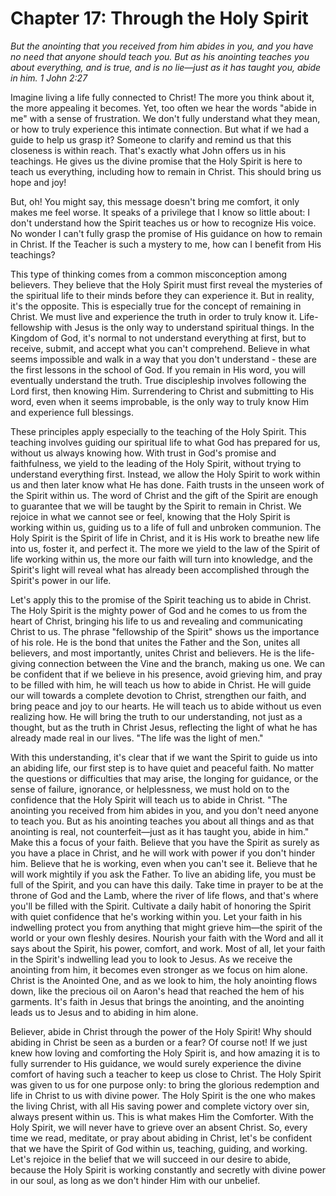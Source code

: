 # Chapter 17: Through the Holy Spirit

_But the anointing that you received from him abides in you, and you have no need that anyone should teach you. But as his anointing teaches you about everything, and is true, and is no lie—just as it has taught you, abide in him. 1 John 2:27_

Imagine living a life fully connected to Christ! The more you think about it, the more appealing it becomes. Yet, too often we hear the words "abide in me" with a sense of frustration. We don't fully understand what they mean, or how to truly experience this intimate connection. But what if we had a guide to help us grasp it? Someone to clarify and remind us that this closeness is within reach. That's exactly what John offers us in his teachings. He gives us the divine promise that the Holy Spirit is here to teach us everything, including how to remain in Christ. This should bring us hope and joy!

But, oh! You might say, this message doesn't bring me comfort, it only makes me feel worse. It speaks of a privilege that I know so little about: I don't understand how the Spirit teaches us or how to recognize His voice. No wonder I can't fully grasp the promise of His guidance on how to remain in Christ. If the Teacher is such a mystery to me, how can I benefit from His teachings?

This type of thinking comes from a common misconception among believers. They believe that the Holy Spirit must first reveal the mysteries of the spiritual life to their minds before they can experience it. But in reality, it's the opposite. This is especially true for the concept of remaining in Christ. We must live and experience the truth in order to truly know it. Life-fellowship with Jesus is the only way to understand spiritual things. In the Kingdom of God, it's normal to not understand everything at first, but to receive, submit, and accept what you can't comprehend. Believe in what seems impossible and walk in a way that you don't understand - these are the first lessons in the school of God. If you remain in His word, you will eventually understand the truth. True discipleship involves following the Lord first, then knowing Him. Surrendering to Christ and submitting to His word, even when it seems improbable, is the only way to truly know Him and experience full blessings.

These principles apply especially to the teaching of the Holy Spirit. This teaching involves guiding our spiritual life to what God has prepared for us, without us always knowing how. With trust in God's promise and faithfulness, we yield to the leading of the Holy Spirit, without trying to understand everything first. Instead, we allow the Holy Spirit to work within us and then later know what He has done. Faith trusts in the unseen work of the Spirit within us. The word of Christ and the gift of the Spirit are enough to guarantee that we will be taught by the Spirit to remain in Christ. We rejoice in what we cannot see or feel, knowing that the Holy Spirit is working within us, guiding us to a life of full and unbroken communion. The Holy Spirit is the Spirit of life in Christ, and it is His work to breathe new life into us, foster it, and perfect it. The more we yield to the law of the Spirit of life working within us, the more our faith will turn into knowledge, and the Spirit's light will reveal what has already been accomplished through the Spirit's power in our life.

Let's apply this to the promise of the Spirit teaching us to abide in Christ. The Holy Spirit is the mighty power of God and he comes to us from the heart of Christ, bringing his life to us and revealing and communicating Christ to us. The phrase "fellowship of the Spirit" shows us the importance of his role. He is the bond that unites the Father and the Son, unites all believers, and most importantly, unites Christ and believers. He is the life-giving connection between the Vine and the branch, making us one. We can be confident that if we believe in his presence, avoid grieving him, and pray to be filled with him, he will teach us how to abide in Christ. He will guide our will towards a complete devotion to Christ, strengthen our faith, and bring peace and joy to our hearts. He will teach us to abide without us even realizing how. He will bring the truth to our understanding, not just as a thought, but as the truth in Christ Jesus, reflecting the light of what he has already made real in our lives. "The life was the light of men."

With this understanding, it's clear that if we want the Spirit to guide us into an abiding life, our first step is to have quiet and peaceful faith. No matter the questions or difficulties that may arise, the longing for guidance, or the sense of failure, ignorance, or helplessness, we must hold on to the confidence that the Holy Spirit will teach us to abide in Christ. "The anointing you received from him abides in you, and you don't need anyone to teach you. But as his anointing teaches you about all things and as that anointing is real, not counterfeit—just as it has taught you, abide in him." Make this a focus of your faith. Believe that you have the Spirit as surely as you have a place in Christ, and he will work with power if you don't hinder him. Believe that he is working, even when you can't see it. Believe that he will work mightily if you ask the Father. To live an abiding life, you must be full of the Spirit, and you can have this daily. Take time in prayer to be at the throne of God and the Lamb, where the river of life flows, and that's where you'll be filled with the Spirit. Cultivate a daily habit of honoring the Spirit with quiet confidence that he's working within you. Let your faith in his indwelling protect you from anything that might grieve him—the spirit of the world or your own fleshly desires. Nourish your faith with the Word and all it says about the Spirit, his power, comfort, and work. Most of all, let your faith in the Spirit's indwelling lead you to look to Jesus. As we receive the anointing from him, it becomes even stronger as we focus on him alone. Christ is the Anointed One, and as we look to him, the holy anointing flows down, like the precious oil on Aaron's head that reached the hem of his garments. It's faith in Jesus that brings the anointing, and the anointing leads us to Jesus and to abiding in him alone.

Believer, abide in Christ through the power of the Holy Spirit! Why should abiding in Christ be seen as a burden or a fear? Of course not! If we just knew how loving and comforting the Holy Spirit is, and how amazing it is to fully surrender to His guidance, we would surely experience the divine comfort of having such a teacher to keep us close to Christ. The Holy Spirit was given to us for one purpose only: to bring the glorious redemption and life in Christ to us with divine power. The Holy Spirit is the one who makes the living Christ, with all His saving power and complete victory over sin, always present within us. This is what makes Him the Comforter. With the Holy Spirit, we will never have to grieve over an absent Christ. So, every time we read, meditate, or pray about abiding in Christ, let's be confident that we have the Spirit of God within us, teaching, guiding, and working. Let's rejoice in the belief that we will succeed in our desire to abide, because the Holy Spirit is working constantly and secretly with divine power in our soul, as long as we don't hinder Him with our unbelief.

